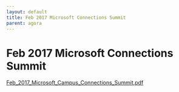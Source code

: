 ```yaml
---
layout: default
title: Feb 2017 Microsoft Connections Summit
parent: agora
---
```

# Feb 2017 Microsoft Connections Summit

[Feb_2017_Microsoft_Campus_Connections_Summit.pdf](Feb%202017%20Microsoft%20Connections%20Summit.assets/Feb_2017_Microsoft_Campus_Connections_Summit.pdf)
